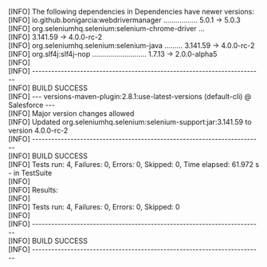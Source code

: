 <p> [INFO] The following dependencies in Dependencies have newer versions:<br>
 [INFO]   io.github.bonigarcia:webdrivermanager ................. 5.0.1 -> 5.0.3<br>
 [INFO]   org.seleniumhq.selenium:selenium-chrome-driver ...<br>
 [INFO]                                                   3.141.59 -> 4.0.0-rc-2<br>
 [INFO]   org.seleniumhq.selenium:selenium-java ......... 3.141.59 -> 4.0.0-rc-2<br>
 [INFO]   org.slf4j:slf4j-nop ........................... 1.7.13 -> 2.0.0-alpha5<br>
 [INFO]<br>
 [INFO] ------------------------------------------------------------------------<br>
 [INFO] BUILD SUCCESS<br>
 [INFO] --- versions-maven-plugin:2.8.1:use-latest-versions (default-cli) @ Salesforce ---<br>
 [INFO] Major version changes allowed<br>
 [INFO] Updated org.seleniumhq.selenium:selenium-support:jar:3.141.59 to version 4.0.0-rc-2<br>
 [INFO] ------------------------------------------------------------------------<br>
 [INFO] BUILD SUCCESS<br>
 [INFO] Tests run: 4, Failures: 0, Errors: 0, Skipped: 0, Time elapsed: 61.972 s - in TestSuite<br>
 [INFO]<br>
 [INFO] Results:<br>
 [INFO]<br>
 [INFO] Tests run: 4, Failures: 0, Errors: 0, Skipped: 0<br>
 [INFO]<br>
 [INFO] ------------------------------------------------------------------------<br>
 [INFO] BUILD SUCCESS<br>
 [INFO] ------------------------------------------------------------------------</p>
